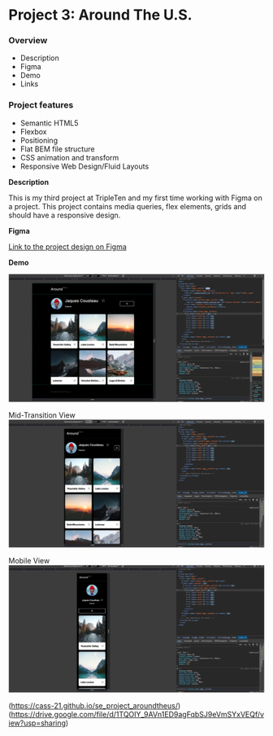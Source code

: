 # Project 3: Around The U.S.

### Overview
* Description
* Figma
* Demo
* Links

### Project features
- Semantic HTML5
- Flexbox
- Positioning
- Flat BEM file structure
- CSS animation and transform
- Responsive Web Design/Fluid Layouts

**Description**

This is my third project at TripleTen and my first time working with Figma on a project. This project contains media queries, flex elements, grids and should have a responsive design.

**Figma**

[Link to the project design on Figma](https://www.figma.com/design/Es8zZP3ARGH9JGcw60i3OD/Sprint-3_-Around-the-US?node-id=0-1&t=KbTGmJXZs3idUKdP-0)

**Demo**

![Full Page View](./images/demo/Full%20screen.png)

Mid-Transition View
![Mid Page View](./images/demo/Mid%20Transition.png)

Mobile View
![Mobile View](./images/demo/Mobile%20View.png)

(https://cass-21.github.io/se_project_aroundtheus/)
(https://drive.google.com/file/d/1TQOIY_9AVn1ED9agFqbSJ9eVmSYxVEQf/view?usp=sharing)

